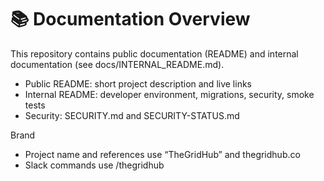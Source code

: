 # 📚 Documentation Overview

This repository contains public documentation (README) and internal documentation (see docs/INTERNAL_README.md).

- Public README: short project description and live links
- Internal README: developer environment, migrations, security, smoke tests
- Security: SECURITY.md and SECURITY-STATUS.md

Brand
- Project name and references use “TheGridHub” and thegridhub.co
- Slack commands use /thegridhub

